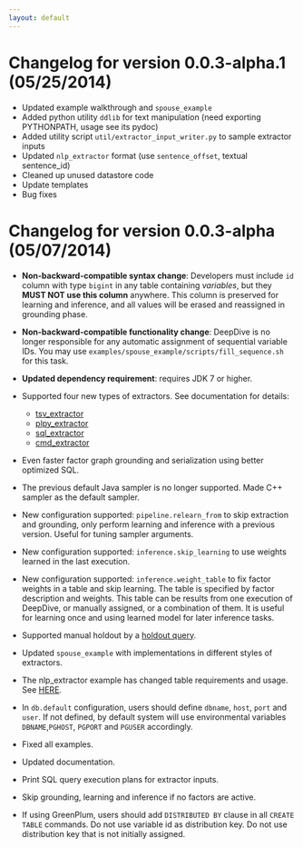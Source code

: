 ```yaml
---
layout: default
---
```


# Changelog for version 0.0.3-alpha.1 (05/25/2014)

- Updated example walkthrough and `spouse_example`
- Added python utility `ddlib` for text manipulation (need exporting PYTHONPATH, usage see its pydoc)
- Added utility script `util/extractor_input_writer.py` to sample extractor inputs
- Updated `nlp_extractor` format (use `sentence_offset`, textual sentence_id)
- Cleaned up unused datastore code
- Update templates
- Bug fixes

# Changelog for version 0.0.3-alpha (05/07/2014)

- **Non-backward-compatible syntax change**: Developers must include `id` column with type `bigint` in any table containing *variables*, but they **MUST NOT use this column** anywhere. This column is preserved for learning and inference, and all values will be erased and reassigned in grounding phase.

- **Non-backward-compatible functionality change**: DeepDive is no longer responsible for any automatic assignment of sequential variable IDs. You may use `examples/spouse_example/scripts/fill_sequence.sh` for this task.

- **Updated dependency requirement**: requires JDK 7 or higher. 

- Supported four new types of extractors. See documentation for details:
  - [tsv_extractor]({{site.baseurl}}/doc/extractors.html#tsv_extractor)
  - [plpy_extractor]({{site.baseurl}}/doc/extractors.html#plpy_extractor)
  - [sql_extractor]({{site.baseurl}}/doc/extractors.html#sql_extractor)
  - [cmd_extractor]({{site.baseurl}}/doc/extractors.html#cmd_extractor)

- Even faster factor graph grounding and serialization using better optimized SQL.

- The previous default Java sampler is no longer supported. Made C++ sampler as the default sampler. 

- New configuration supported: `pipeline.relearn_from` to skip extraction and grounding, only perform learning and inference with a previous version. Useful for tuning sampler arguments.

- New configuration supported: `inference.skip_learning` to use weights learned in the last execution.

- New configuration supported: `inference.weight_table` to fix factor weights in a table and skip learning. The table is specified by factor description and weights. This table can be results from one execution of DeepDive, or manually assigned, or a combination of them. It is useful for learning once and using learned model for later inference tasks.

- Supported manual holdout by a [holdout query]({{site.baseurl}}/doc/calibration.html#custom_holdout).

- Updated `spouse_example` with implementations in different styles of extractors.

- The nlp_extractor example has changed table requirements and usage. See [HERE]({{site.baseurl}}/doc/walkthrough.html#nlp_extractor).

- In `db.default` configuration, users should define `dbname`, `host`, `port` and `user`. If not defined, by default system will use environmental variables `DBNAME`,`PGHOST`, `PGPORT` and `PGUSER` accordingly.

- Fixed all examples.
- Updated documentation.
- Print SQL query execution plans for extractor inputs.
- Skip grounding, learning and inference if no factors are active.
- If using GreenPlum, users should add `DISTRIBUTED BY` clause in all `CREATE TABLE` commands. Do not use variable id as distribution key. Do not use distribution key that is not initially assigned.
